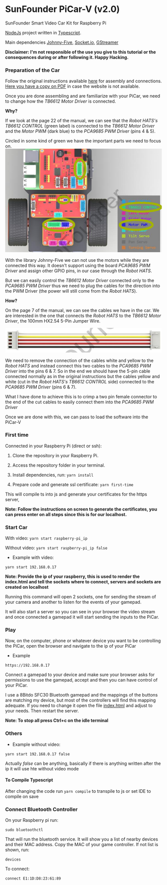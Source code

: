 # SunFounder PiCar-V (v2.0)
SunFounder Smart Video Car Kit for Raspberry Pi

[NodeJs](https://nodejs.org) project written in [Typescript](https://www.typescriptlang.org/).

Main dependencies [Johnny-Five](http://johnny-five.io/), [Socket.io](https://socket.io/), [GStreamer](https://gstreamer.freedesktop.org/)

**Disclaimer: I'm not responsible of the use you give to this tutorial
or the consequences during or after following it. Happy Hacking.**

### Preparation of the Car
Follow the original instructions available [here](https://www.sunfounder.com/learn/download/U21hcnRfVmlkZW9fQ2FyX1YyLjBfZm9yX1Jhc3BiZXJyeV9QaV9QaUNhci1WXy5wZGY=/dispi) for assembly
and connections. [Here you have a copy on PDF](Documents/Smart_Video_Car_V2.0_for_Raspberry_Pi_PiCar-V_.pdf) in case the website 
is not available.

Once you are done assembling and are familiarize with your PiCar, we need to change how the _TB6612 Motor Driver_ is connected.

**Why?** 

If we look at the page 22 of the manual, we can see that the _Robot HATS's TB6612 CONTROL_
(green label) is connected to the _TB6612 Motor Driver_ and the _Motor PWM_ (dark blue) 
to the _PCA9685 PWM Driver_ (pins 4 & 5).

Circled in some kind of green we have the important parts we need to focus on.
![Connections to focus](Documents/focus-connections.png)

With the library Johnny-Five we can not use the motors while they are connected this way.
It doesn't support using the board _PCA9685 PWM Driver_ and assign other GPIO pins, in our
case through the _Robot HATS_.

But we can easily control the _TB6612 Motor Driver_ connected only to the _PCA9685 PWM Driver_
thus we need to plug the cables for the direction into the PWM Driver (the power will still come from the _Robot HATS_).

**How?**

On the page 7 of the manual, we can see the cables we have in the car. We are interested in the one
that connects the _Robot HATS_ to the _TB6612 Motor Driver_, the 100mm HX2.54 5-Pin Jumper Wire.

![5-pin-jumper-wire](Documents/5-pin-jumper-wire.png)

We need to remove the connection of the cables white and yellow to the _Robot HATS_ and instead
connect this two cables to the _PCA9685 PWM Driver_ into the pins 6 & 7. 
So in the end we should have the 5-pin cable connected normally as in the original instructions
but the cables yellow and white (cut in the _Robot HATS's TB6612 CONTROL_ side) connected to 
the _PCA9685 PWM Driver_ (pins 6 & 7). 

What I have done to achieve this is to crimp a two pin female connector to the end of the 
cut cables to easily connect them into the _PCA9685 PWM Driver_ 

Once we are done with this, we can pass to load the software into the PiCar-V

### First time

Connected in your Raspberry Pi (direct or ssh):

 1. Clone the repository in your Raspberry Pi.

 2. Access the repository folder in your terminal.

 3. Install dependencies, run: `yarn install`

 4. Prepare code and generate ssl certificate: `yarn first-time`
    
This will compile ts into js and generate your certificates for the https server,
    
**Note: Follow the instructions on screen to generate the certificates, you can
press enter on all steps since this is for our localhost.** 

### Start Car

With video: `yarn start raspberry-pi_ip`

Without video: `yarn start raspberry-pi_ip false`

- Example with video:

```
yarn start 192.168.0.17
```

**Note: Provide the ip of your raspberry, this is used to render the 
index.html and tell the sockets where to connect, servers and sockets
are created on localhost**

Running this command will open 2 sockets, one for sending the stream of your camera 
and another to listen for the events of your gamepad.

It will also start a server so you can see in your browser the video stream and once 
connected a gamepad it will start sending the inputs to the PiCar.

### Play

Now, on the computer, phone or whatever device you want to be controlling the PiCar,
open the browser and navigate to the ip of your PiCar

- Example

```
https://192.168.0.17
```

Connect a gamepad to your device and make sure your browser asks
for permissions to use the gamepad, accept and then you can have control
of your PiCar.

I use a 8Bitdo SFC30 Bluetooth gamepad and the mappings of the buttons
are matching my device, but most of the controllers will find this
mapping adequate. If you need to change it open the file [index.html](index.html)
and adjust to your needs. Then restart the server.

**Note: To stop all press Ctrl+c on the idle terminal**

### Others

- Example without video:

```
yarn start 192.168.0.17 false
```

Actually *false* can be anything, basically if there is anything written 
after the ip it will use hte without video mode

#### To Compile Typescript
After changing the code run `yarn compile` to transpile to js or set IDE to compile on save

### Connect Bluetooth Controller
On your Raspberry pi run:

```
sudo bluetoothctl
```

That will run the bluetooth service. It will show you a list of nearby devices and their MAC address.
Copy the MAC of your game controller. If not list is shown, run:
```
devices
```
To connect:

```
connect E1:1D:D8:23:61:89
```
